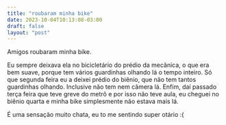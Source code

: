 ```yaml
---
title: "roubaram minha bike"
date: 2023-10-04T10:13:08-03:00
draft: false
layout: "post"
---
```


Amigos roubaram minha bike.

Eu sempre deixava ela no bicicletário do prédio da mecânica, o que era bem suave, porque tem vários guardinhas olhando lá o tempo inteiro. Só que segunda feira eu a deixei prédio do biênio, que não tem tantos guardinhas olhando. Inclusive não tem nem câmera lá. Enfim, daí passado terça feira que teve greve do metrô e por isso não teve aula, eu cheguei no biênio quarta e minha bike simplesmente não estava mais lá.

É uma sensação muito chata, eu to me sentindo super otário :(

